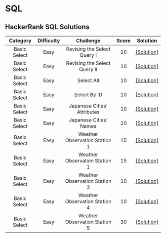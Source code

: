 # SQL
## HackerRank SQL Solutions

| Category | Difficulty | Challenge | Score | Solution |
| :-----:  | :----:     | :----:    | :----:|:----:    |
| Basic Select | Easy | Revising the Select Query I |10 |[[Solution]](https://github.com/kevin851066/SQL/blob/main/Basic%20Select/Revising%20the%20Select%20Query%20I.sql) |
| Basic Select | Easy | Revising the Select Query II |10 |[[Solution]](https://github.com/kevin851066/SQL/blob/main/Basic%20Select/Revising%20the%20Select%20Query%20II.sql) |
| Basic Select | Easy | Select All |10 |[[Solution]](https://github.com/kevin851066/SQL/blob/main/Basic%20Select/Select%20All.sql) |
| Basic Select | Easy | Select By ID |10 |[[Solution]](https://github.com/kevin851066/SQL/blob/main/Basic%20Select/Select%20By%20ID.sql) |
| Basic Select | Easy | Japanese Cities' Attributes |10 |[[Solution]](https://github.com/kevin851066/SQL/blob/main/Basic%20Select/Japanese%20Cities'%20Attributes.sql) |
| Basic Select | Easy | Japanese Cities' Names |10 |[[Solution]](https://github.com/kevin851066/SQL/blob/main/Basic%20Select/Japanese%20Cities'%20Names.sql) |
| Basic Select | Easy | Weather Observation Station 1 |15 |[[Solution]](https://github.com/kevin851066/SQL/blob/main/Basic%20Select/Weather%20Observation%20Station%201.sql) |
| Basic Select | Easy | Weather Observation Station 1 |15 |[[Solution]](https://github.com/kevin851066/SQL/blob/main/Basic%20Select/Weather%20Observation%20Station%201.sql) |
| Basic Select | Easy | Weather Observation Station 3 |10 |[[Solution]](https://github.com/kevin851066/SQL/blob/main/Basic%20Select/Weather%20Observation%20Station%203.sql) |
| Basic Select | Easy | Weather Observation Station 4 |10 |[[Solution]](https://github.com/kevin851066/SQL/blob/main/Basic%20Select/Weather%20Observation%20Station%204.sql) |
| Basic Select | Easy | Weather Observation Station 5 |30 |[[Solution]](https://github.com/kevin851066/SQL/blob/main/Basic%20Select/Weather%20Observation%20Station%205.sql) |
